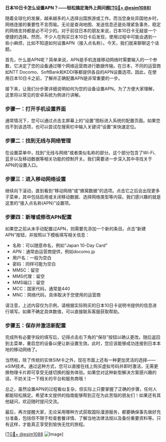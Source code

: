 **日本10日卡怎么设置APN？——轻松搞定海外上网问题[[TG💪+ @esim1088](https://t.me/s/esim1088)]**

随着全球化的发展，越来越多的人选择出国旅游或工作。而当您身处异国他乡时，网络连接的重要性不言而喻。无论是查询地图、发送信息还是处理紧急事务，稳定的网络支持都是必不可少的。对于前往日本的朋友来说，日本10日卡无疑是一个便捷的选择。然而，不少人在购买日本10日卡后发现，使用过程中可能会遇到一些小麻烦，比如不知道如何设置APN（接入点名称）。今天，我们就来聊聊这个话题。

首先，什么是APN呢？简单来说，APN是手机连接移动网络时需要输入的一个参数，它决定了您的设备通过哪个网络运营商进行数据传输。在日本，不同的运营商如NTT Docomo、SoftBank和KDDI等都提供各自的APN设置选项。因此，在使用日本10日卡之前，了解并正确配置APN是非常重要的一步。

接下来，让我们分步骤详细说明如何为您的设备设置APN。为了方便大家理解，这里将以常见的安卓系统为例进行讲解。

### 步骤一：打开手机设置界面

通常情况下，您可以通过点击主屏幕上的“设置”图标进入系统的配置页面。如果您找不到该选项，也可以尝试在搜索栏中输入关键词“设置”来快速定位。

### 步骤二：找到无线与网络管理

在设置菜单中，找到“无线与网络”或者类似名称的部分。这个部分包含了Wi-Fi、蓝牙以及移动数据等相关功能的控制开关。我们需要进一步深入其中寻找关于APN的设置入口。

### 步骤三：进入移动网络设置

继续向下滚动，直到看到“移动网络”或“蜂窝数据”的选项。点击它之后会出现更多子菜单，其中包括启用或关闭移动数据、选择网络类型等内容。我们感兴趣的就是这里的“接入点名称(APN)”设置项。

### 步骤四：新增或修改APN配置

如果您之前从未手动配置过APN，则需要先添加一个新的条目。点击“新建APN”按钮，并按照以下模板填写相关信息：

- 名称：可以随意命名，例如“Japan 10-Day Card”
- APN：通常由运营商提供，例如docomo.jp
- 用户名：一般为空白
- 密码：同样可能为空白
- MMSC：留空
- MMS代理：留空
- MMS端口：留空
- MCC：国家代码，通常是440
- MNC：网络代码，具体取决于您使用的运营商

请注意，上述内容仅为示例，请根据实际购买的日本10日卡说明书提供的信息进行填写。如果不确定具体数值，可以直接联系客服获取帮助。

### 步骤五：保存并激活新配置

完成所有必要字段的填写后，记得点击右下角的“保存”按钮以确认更改。随后返回到主菜单，重启您的设备以便让新设置生效。此时，您应该能够成功连接到日本本地的移动网络了。

当然啦，除了传统的实体SIM卡之外，现在市面上还有一种更加灵活的选择——eSIM技术。通过这种方式，您可以直接在线上购买虚拟号码并即时激活，无需更换物理卡片即可享受无缝切换的服务体验。如果您对这种新型解决方案感兴趣的话，不妨关注一下相关的平台和服务商哦！

总之，虽然设置APN的过程看似复杂，但实际上只要掌握了正确的步骤，任何人都能轻松搞定。希望本文提供的指南能够帮到正在为此苦恼的朋友们！如果还有其他疑问，欢迎随时提问交流。

最后，再次提醒大家，无论采用哪种方式获取国际漫游服务，都要确保事先做好充分准备，包括但不限于检查套餐详情、了解当地法律法规以及备份重要资料等。只有这样，才能真正享受到愉快无忧的旅程。

[[TG💪+ @esim1088](https://t.me/s/esim1088) ![Image](https://i.postimg.cc/4NQfJmqS/Snipaste-2025-05-13-00-14-12.png)]